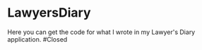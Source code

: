 # LawyersDiary
Here you can get the code for what I wrote in my Lawyer's Diary application.
#Closed
